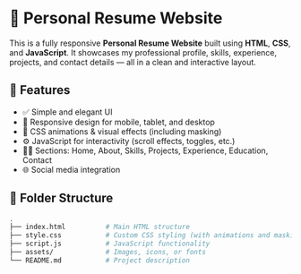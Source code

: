 # 💼 Personal Resume Website

This is a fully responsive **Personal Resume Website** built using **HTML**, **CSS**, and **JavaScript**. It showcases my professional profile, skills, experience, projects, and contact details — all in a clean and interactive layout.

## 🚀 Features

- ✅ Simple and elegant UI
- 📱 Responsive design for mobile, tablet, and desktop
- 🎨 CSS animations & visual effects (including masking)
- ⚙️ JavaScript for interactivity (scroll effects, toggles, etc.)
- 🧑‍💻 Sections: Home, About, Skills, Projects, Experience, Education, Contact
- 🌐 Social media integration

## 📁 Folder Structure

```bash
.
├── index.html          # Main HTML structure
├── style.css           # Custom CSS styling (with animations and masking)
├── script.js           # JavaScript functionality
├── assets/             # Images, icons, or fonts
└── README.md           # Project description
